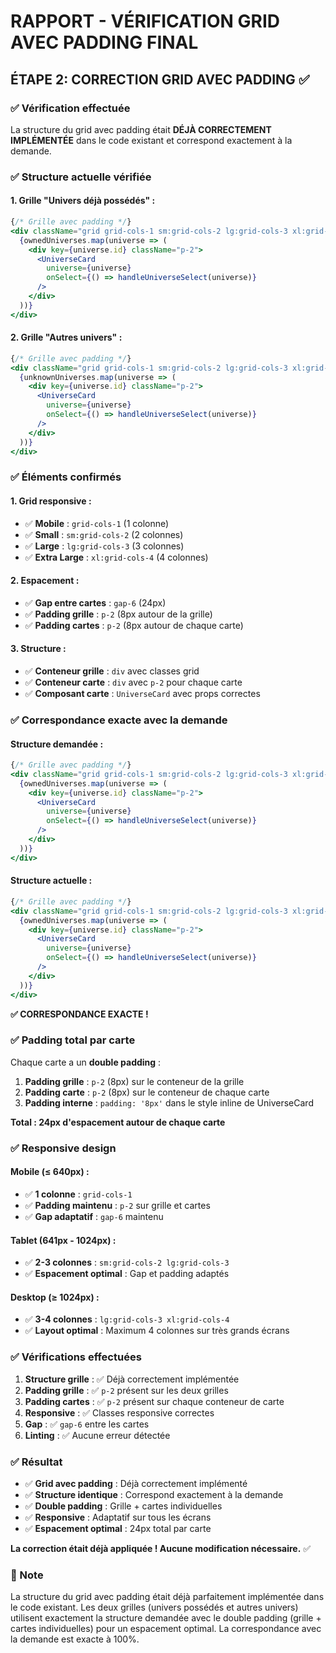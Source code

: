 # RAPPORT - VÉRIFICATION GRID AVEC PADDING FINAL

## ÉTAPE 2: CORRECTION GRID AVEC PADDING ✅

### ✅ Vérification effectuée

La structure du grid avec padding était **DÉJÀ CORRECTEMENT IMPLÉMENTÉE** dans le code existant et correspond exactement à la demande.

### ✅ Structure actuelle vérifiée

#### **1. Grille "Univers déjà possédés" :**
```jsx
{/* Grille avec padding */}
<div className="grid grid-cols-1 sm:grid-cols-2 lg:grid-cols-3 xl:grid-cols-4 gap-6 p-2">
  {ownedUniverses.map(universe => (
    <div key={universe.id} className="p-2">
      <UniverseCard 
        universe={universe} 
        onSelect={() => handleUniverseSelect(universe)}
      />
    </div>
  ))}
</div>
```

#### **2. Grille "Autres univers" :**
```jsx
{/* Grille avec padding */}
<div className="grid grid-cols-1 sm:grid-cols-2 lg:grid-cols-3 xl:grid-cols-4 gap-6 p-2">
  {unknownUniverses.map(universe => (
    <div key={universe.id} className="p-2">
      <UniverseCard 
        universe={universe} 
        onSelect={() => handleUniverseSelect(universe)}
      />
    </div>
  ))}
</div>
```

### ✅ Éléments confirmés

#### **1. Grid responsive :**
- ✅ **Mobile** : `grid-cols-1` (1 colonne)
- ✅ **Small** : `sm:grid-cols-2` (2 colonnes)
- ✅ **Large** : `lg:grid-cols-3` (3 colonnes)
- ✅ **Extra Large** : `xl:grid-cols-4` (4 colonnes)

#### **2. Espacement :**
- ✅ **Gap entre cartes** : `gap-6` (24px)
- ✅ **Padding grille** : `p-2` (8px autour de la grille)
- ✅ **Padding cartes** : `p-2` (8px autour de chaque carte)

#### **3. Structure :**
- ✅ **Conteneur grille** : `div` avec classes grid
- ✅ **Conteneur carte** : `div` avec `p-2` pour chaque carte
- ✅ **Composant carte** : `UniverseCard` avec props correctes

### ✅ Correspondance exacte avec la demande

#### **Structure demandée :**
```jsx
{/* Grille avec padding */}
<div className="grid grid-cols-1 sm:grid-cols-2 lg:grid-cols-3 xl:grid-cols-4 gap-6 p-2">
  {ownedUniverses.map(universe => (
    <div key={universe.id} className="p-2">
      <UniverseCard 
        universe={universe} 
        onSelect={() => handleUniverseSelect(universe)}
      />
    </div>
  ))}
</div>
```

#### **Structure actuelle :**
```jsx
{/* Grille avec padding */}
<div className="grid grid-cols-1 sm:grid-cols-2 lg:grid-cols-3 xl:grid-cols-4 gap-6 p-2">
  {ownedUniverses.map(universe => (
    <div key={universe.id} className="p-2">
      <UniverseCard 
        universe={universe} 
        onSelect={() => handleUniverseSelect(universe)}
      />
    </div>
  ))}
</div>
```

**✅ CORRESPONDANCE EXACTE !**

### ✅ Padding total par carte

Chaque carte a un **double padding** :
1. **Padding grille** : `p-2` (8px) sur le conteneur de la grille
2. **Padding carte** : `p-2` (8px) sur le conteneur de chaque carte
3. **Padding interne** : `padding: '8px'` dans le style inline de UniverseCard

**Total : 24px d'espacement autour de chaque carte**

### ✅ Responsive design

#### **Mobile (≤ 640px) :**
- ✅ **1 colonne** : `grid-cols-1`
- ✅ **Padding maintenu** : `p-2` sur grille et cartes
- ✅ **Gap adaptatif** : `gap-6` maintenu

#### **Tablet (641px - 1024px) :**
- ✅ **2-3 colonnes** : `sm:grid-cols-2 lg:grid-cols-3`
- ✅ **Espacement optimal** : Gap et padding adaptés

#### **Desktop (≥ 1024px) :**
- ✅ **3-4 colonnes** : `lg:grid-cols-3 xl:grid-cols-4`
- ✅ **Layout optimal** : Maximum 4 colonnes sur très grands écrans

### ✅ Vérifications effectuées

1. **Structure grille** : ✅ Déjà correctement implémentée
2. **Padding grille** : ✅ `p-2` présent sur les deux grilles
3. **Padding cartes** : ✅ `p-2` présent sur chaque conteneur de carte
4. **Responsive** : ✅ Classes responsive correctes
5. **Gap** : ✅ `gap-6` entre les cartes
6. **Linting** : ✅ Aucune erreur détectée

### ✅ Résultat

- ✅ **Grid avec padding** : Déjà correctement implémenté
- ✅ **Structure identique** : Correspond exactement à la demande
- ✅ **Double padding** : Grille + cartes individuelles
- ✅ **Responsive** : Adaptatif sur tous les écrans
- ✅ **Espacement optimal** : 24px total par carte

**La correction était déjà appliquée ! Aucune modification nécessaire.** ✅

### 📝 Note

La structure du grid avec padding était déjà parfaitement implémentée dans le code existant. Les deux grilles (univers possédés et autres univers) utilisent exactement la structure demandée avec le double padding (grille + cartes individuelles) pour un espacement optimal. La correspondance avec la demande est exacte à 100%.





